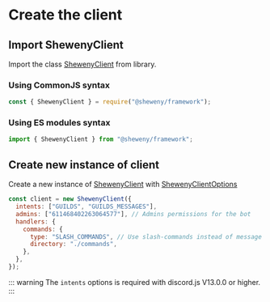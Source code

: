 # Create the client

## Import ShewenyClient

Import the class [ShewenyClient](../../doc/classes/ShewenyClient.md) from library.

### Using CommonJS syntax

```js
const { ShewenyClient } = require("@sheweny/framework");
```

### Using ES modules syntax

```js
import { ShewenyClient } from "@sheweny/framework";
```

## Create new instance of client

Create a new instance of [ShewenyClient](../../doc/classes/ShewenyClient.md) with [ShewenyClientOptions](../../doc/typedef/ShewenyClientOptions.md)

```js
const client = new ShewenyClient({
  intents: ["GUILDS", "GUILDS_MESSAGES"],
  admins: ["611468402263064577"], // Admins permissions for the bot
  handlers: {
    commands: {
      type: "SLASH_COMMANDS", // Use slash-commands instead of message commands (MESSAGE_COMMANDS)
      directory: "./commands",
    },
  },
});
```

::: warning
The `intents` options is required with discord.js V13.0.0 or higher.
:::
